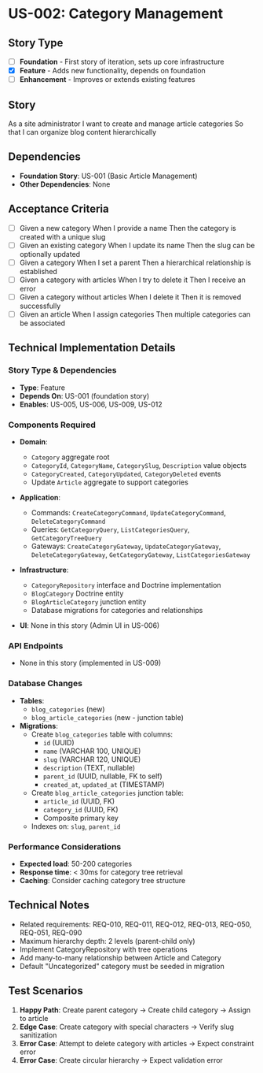 # US-002: Category Management

## Story Type
- [ ] **Foundation** - First story of iteration, sets up core infrastructure
- [x] **Feature** - Adds new functionality, depends on foundation
- [ ] **Enhancement** - Improves or extends existing features

## Story
As a site administrator
I want to create and manage article categories
So that I can organize blog content hierarchically

## Dependencies
- **Foundation Story**: US-001 (Basic Article Management)
- **Other Dependencies**: None

## Acceptance Criteria
- [ ] Given a new category When I provide a name Then the category is created with a unique slug
- [ ] Given an existing category When I update its name Then the slug can be optionally updated
- [ ] Given a category When I set a parent Then a hierarchical relationship is established
- [ ] Given a category with articles When I try to delete it Then I receive an error
- [ ] Given a category without articles When I delete it Then it is removed successfully
- [ ] Given an article When I assign categories Then multiple categories can be associated

## Technical Implementation Details

### Story Type & Dependencies
- **Type**: Feature
- **Depends On**: US-001 (foundation story)
- **Enables**: US-005, US-006, US-009, US-012

### Components Required
- **Domain**:
  - `Category` aggregate root
  - `CategoryId`, `CategoryName`, `CategorySlug`, `Description` value objects
  - `CategoryCreated`, `CategoryUpdated`, `CategoryDeleted` events
  - Update `Article` aggregate to support categories
  
- **Application**:
  - Commands: `CreateCategoryCommand`, `UpdateCategoryCommand`, `DeleteCategoryCommand`
  - Queries: `GetCategoryQuery`, `ListCategoriesQuery`, `GetCategoryTreeQuery`
  - Gateways: `CreateCategoryGateway`, `UpdateCategoryGateway`, `DeleteCategoryGateway`, `GetCategoryGateway`, `ListCategoriesGateway`
  
- **Infrastructure**:
  - `CategoryRepository` interface and Doctrine implementation
  - `BlogCategory` Doctrine entity
  - `BlogArticleCategory` junction entity
  - Database migrations for categories and relationships
  
- **UI**: None in this story (Admin UI in US-006)

### API Endpoints
- None in this story (implemented in US-009)

### Database Changes
- **Tables**: 
  - `blog_categories` (new)
  - `blog_article_categories` (new - junction table)
- **Migrations**: 
  - Create `blog_categories` table with columns:
    - `id` (UUID)
    - `name` (VARCHAR 100, UNIQUE)
    - `slug` (VARCHAR 120, UNIQUE)
    - `description` (TEXT, nullable)
    - `parent_id` (UUID, nullable, FK to self)
    - `created_at`, `updated_at` (TIMESTAMP)
  - Create `blog_article_categories` junction table:
    - `article_id` (UUID, FK)
    - `category_id` (UUID, FK)
    - Composite primary key
  - Indexes on: `slug`, `parent_id`

### Performance Considerations
- **Expected load**: 50-200 categories
- **Response time**: < 30ms for category tree retrieval
- **Caching**: Consider caching category tree structure

## Technical Notes
- Related requirements: REQ-010, REQ-011, REQ-012, REQ-013, REQ-050, REQ-051, REQ-090
- Maximum hierarchy depth: 2 levels (parent-child only)
- Implement CategoryRepository with tree operations
- Add many-to-many relationship between Article and Category
- Default "Uncategorized" category must be seeded in migration

## Test Scenarios
1. **Happy Path**: Create parent category → Create child category → Assign to article
2. **Edge Case**: Create category with special characters → Verify slug sanitization
3. **Error Case**: Attempt to delete category with articles → Expect constraint error
4. **Error Case**: Create circular hierarchy → Expect validation error